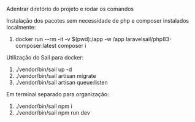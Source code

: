 Adentrar diretório do projeto e rodar os comandos

Instalação dos pacotes sem necessidade de php e composer instalados localmente:

1. docker run --rm -it -v $(pwd):/app -w /app laravelsail/php83-composer:latest composer i

Utilização do Sail para docker:

1. ./vendor/bin/sail up -d
2. ./vendor/bin/sail artisan migrate
3. ./vendor/bin/sail artisan queue:listen

Em terminal separado para organização:

1. ./vendor/bin/sail npm i
2. ./vendor/bin/sail npm run dev
